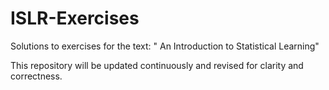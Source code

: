 # ISLR-Exercises
Solutions to exercises for the text: " An Introduction to Statistical Learning"

This repository will be updated continuously and revised for clarity and correctness.